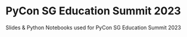 # PyCon SG Education Summit 2023
Slides &amp; Python Notebooks used for PyCon SG Education Summit 2023
